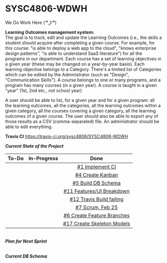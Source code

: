 # SYSC4806-WDWH
We Do Work Here ( ͡° ͜ʖ ͡°)

**Learning Outcomes management system:**  
The goal is to track, edit and update the Learning Outcomes (i.e., the skills a student should acquire after completing a given course. For example, for this course: "is able to deploy a web app to the cloud", "knows enterprise design patterns", "is able to understand SaaS literature") for all the programs in our department. Each course has a set of learning objectives in a given year (these may be changed on a year-by-year basis).
Each learning objective belongs to a Category. There's a limited list of Categories which can be edited by the Administrator (such as "Design", "Communication Skills").
A course belongs to one or many programs, and a program has many courses (in a given year). A course is taught in a given "year" (1st, 2nd etc., not school year)

A user should be able to list, for a given year and for a given program: all the learning outcomes, all the categories, all the learning outcomes within a given category, all the courses covering a given category, all the learning outcomes of a given course. The user should also be able to export any of those results as a CSV (comma-separated) file. An administrator should be able to edit everything.  

**Travis CI** https://travis-ci.org/sysc4806/SYSC4806-WDWH

**_Current State of the Project_**

|      To-Do      |   In-Progress   |      Done                               |
|:---------------:|:----------------:|:--------------------------------------:|
|                 |                 | <a href="https://github.com/sysc4806/SYSC4806-WDWH/issues/1">#1 Implement CI</a> |                 
|                 |                 | <a href="https://github.com/sysc4806/SYSC4806-WDWH/issues/4">#4 Create Kanban</a> |                
|                 |                 | <a href="https://github.com/sysc4806/SYSC4806-WDWH/issues/5">#5 Build DB Schema</a> |
|                 |                 | <a href="https://github.com/sysc4806/SYSC4806-WDWH/issues/11">#11 Features/UI Breakdown</a>|
|                 |                 | <a href="https://github.com/sysc4806/SYSC4806-WDWH/issues/12">#12 Travis Build failing</a> |
|                 |                 | <a href="https://github.com/sysc4806/SYSC4806-WDWH/issues/7">#7 Scrum, Feb 25</a> |
|                 |                 | <a href="https://github.com/sysc4806/SYSC4806-WDWH/issues/6">#6 Create Feature Branches</a> |
|                 |                 | <a href="https://github.com/sysc4806/SYSC4806-WDWH/issues/17">#17 Create Skeleton Models</a> |


<br>**_Plan for Next Sprint_**

<br>**_Current DB Schema_**
